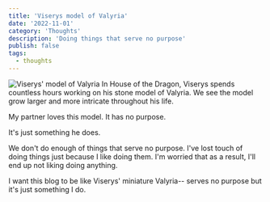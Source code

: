 ```yaml
---
title: 'Viserys model of Valyria'
date: '2022-11-01'
category: 'Thoughts'
description: 'Doing things that serve no purpose'
publish: false
tags:
  - thoughts
---
```


![Viserys' model of Valyria](/postImages/valyria-model.webp)
In House of the Dragon, Viserys spends countless hours working on his stone model of Valyria. We see the model grow larger and more intricate throughout his life. 

My partner loves this model. It has no purpose.

It's just something he does.

We don't do enough of things that serve no purpose. I've lost touch of doing things just because I like doing them. I'm worried that as a result, I'll end up not liking doing anything.

I want this blog to be like Viserys' miniature Valyria-- serves no purpose but it's just something I do.  